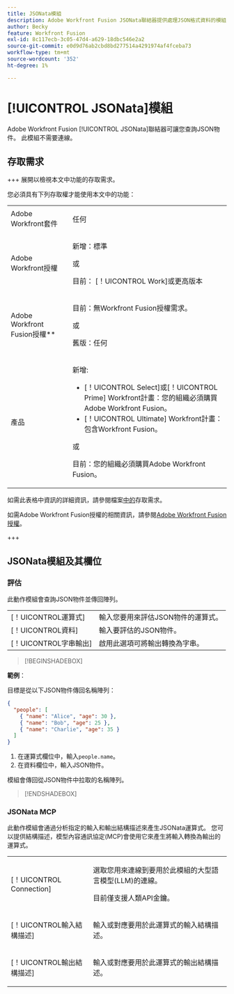 ```yaml
---
title: JSONata模組
description: Adobe Workfront Fusion JSONata聯結器提供處理JSON格式資料的模組，讓Adobe Workfront Fusion可以進一步處理資料內容。
author: Becky
feature: Workfront Fusion
exl-id: 8c117ecb-3c05-47d4-a629-18dbc546e2a2
source-git-commit: e0d9d76ab2cbd8bd277514a4291974af4fceba73
workflow-type: tm+mt
source-wordcount: '352'
ht-degree: 1%

---
```


# [!UICONTROL JSONata]模組

Adobe Workfront Fusion [!UICONTROL JSONata]聯結器可讓您查詢JSON物件。 此模組不需要連線。

## 存取需求

+++ 展開以檢視本文中功能的存取需求。

您必須具有下列存取權才能使用本文中的功能：

<table style="table-layout:auto">
 <col> 
 <col> 
 <tbody> 
  <tr> 
   <td role="rowheader">Adobe Workfront套件</td> 
   <td> <p>任何</p> </td> 
  </tr> 
  <tr data-mc-conditions=""> 
   <td role="rowheader">Adobe Workfront授權</td> 
   <td> <p>新增：標準</p><p>或</p><p>目前： [！UICONTROL Work]或更高版本</p> </td> 
  </tr> 
  <tr> 
   <td role="rowheader">Adobe Workfront Fusion授權**</td> 
   <td>
   <p>目前：無Workfront Fusion授權需求。</p>
   <p>或</p>
   <p>舊版：任何 </p>
   </td> 
  </tr> 
  <tr> 
   <td role="rowheader">產品</td> 
   <td>
   <p>新增:</p> <ul><li>[！UICONTROL Select]或[！UICONTROL Prime] Workfront計畫：您的組織必須購買Adobe Workfront Fusion。</li><li>[！UICONTROL Ultimate] Workfront計畫：包含Workfront Fusion。</li></ul>
   <p>或</p>
   <p>目前：您的組織必須購買Adobe Workfront Fusion。</p>
   </td> 
  </tr>
 </tbody> 
</table>

如需此表格中資訊的詳細資訊，請參閱檔案[中的](/help/workfront-fusion/references/licenses-and-roles/access-level-requirements-in-documentation.md)存取需求。

如需Adobe Workfront Fusion授權的相關資訊，請參閱[Adobe Workfront Fusion授權](/help/workfront-fusion/set-up-and-manage-workfront-fusion/licensing-operations-overview/license-automation-vs-integration.md)。

+++

## JSONata模組及其欄位

### 評估

此動作模組會查詢JSON物件並傳回陣列。

<table style="table-layout:auto"> 
 <col data-mc-conditions=""> 
 <col data-mc-conditions=""> 
 <tbody> 
  <tr> 
   <td role="rowheader">[！UICONTROL運算式]</td> 
   <td>輸入您要用來評估JSON物件的運算式。 </td> 
  </tr> 
  <tr> 
   <td role="rowheader">[！UICONTROL資料] </td> 
   <td> 輸入要評估的JSON物件。  </td> 
  </tr> 
  <tr> 
   <td role="rowheader">[！UICONTROL字串輸出] </td> 
   <td> 啟用此選項可將輸出轉換為字串。  </td> 
  </tr> 
  </tbody>
  </table>

>[!BEGINSHADEBOX]

**範例**：

目標是從以下JSON物件傳回名稱陣列：

```JSON
{
  "people": [
    { "name": "Alice", "age": 30 },
    { "name": "Bob", "age": 25 },
    { "name": "Charlie", "age": 35 }
  ]
}
```

1. 在運算式欄位中，輸入`people.name`。
1. 在資料欄位中，輸入JSON物件。

模組會傳回從JSON物件中拉取的名稱陣列。

>[!ENDSHADEBOX]



### JSONata MCP

此動作模組會通過分析指定的輸入和輸出結構描述來產生JSONata運算式。 您可以提供結構描述，模型內容通訊協定(MCP)會使用它來產生將輸入轉換為輸出的運算式。




<table style="table-layout:auto"> 
 <col> 
 <col> 
 <tbody> 
  <tr> 
   <td role="rowheader">[！UICONTROL Connection]</td> 
   <td> <p>選取您用來連線到要用於此模組的大型語言模型(LLM)的連線。</p> <p>目前僅支援人類API金鑰。</p></td> 
  </tr> 
  <tr> 
   <td role="rowheader">[！UICONTROL輸入結構描述]</td> 
   <td> <p>輸入或對應要用於此運算式的輸入結構描述。</p> </td> 
  </tr> 
  <tr> 
   <td role="rowheader">[！UICONTROL輸出結構描述]</td> 
   <td> <p>輸入或對應要用於此運算式的輸出結構描述。</p> </td> 
  </tr> 
 </tbody> 
</table>
